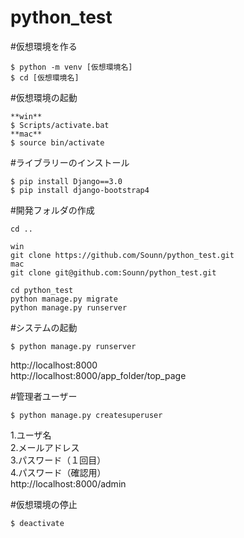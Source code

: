 # python_test

#仮想環境を作る
```
$ python -m venv [仮想環境名]
$ cd [仮想環境名]
```

#仮想環境の起動
```
**win**
$ Scripts/activate.bat
**mac**
$ source bin/activate
```

#ライブラリーのインストール
```
$ pip install Django==3.0
$ pip install django-bootstrap4
```

#開発フォルダの作成
```
cd ..

win
git clone https://github.com/Sounn/python_test.git
mac
git clone git@github.com:Sounn/python_test.git

cd python_test
python manage.py migrate
python manage.py runserver
```

#システムの起動
```
$ python manage.py runserver
```
http://localhost:8000<br>
http://localhost:8000/app_folder/top_page<br>

#管理者ユーザー
```
$ python manage.py createsuperuser
```
1.ユーザ名<br>
2.メールアドレス<br>
3.パスワード（１回目）<br>
4.パスワード（確認用）<br>
http://localhost:8000/admin

#仮想環境の停止
```
$ deactivate
```
